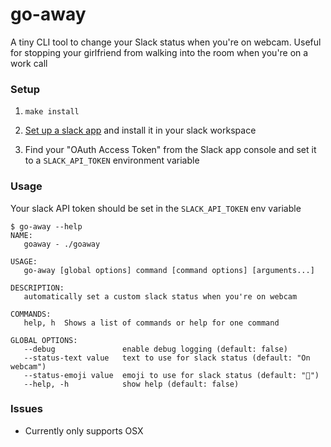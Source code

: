 # go-away

A tiny CLI tool to change your Slack status when you're on webcam. Useful for stopping your girlfriend from walking into the room when you're on a work call

### Setup

1. `make install`

2. [Set up a slack app](https://api.slack.com/authentication/basics) and install it in your slack workspace 

3. Find your "OAuth Access Token" from the Slack app console and set it to a `SLACK_API_TOKEN` environment variable

### Usage

Your slack API token should be set in the `SLACK_API_TOKEN` env variable

```
$ go-away --help
NAME:
   goaway - ./goaway

USAGE:
   go-away [global options] command [command options] [arguments...]

DESCRIPTION:
   automatically set a custom slack status when you're on webcam

COMMANDS:
   help, h  Shows a list of commands or help for one command

GLOBAL OPTIONS:
   --debug               enable debug logging (default: false)
   --status-text value   text to use for slack status (default: "On webcam")
   --status-emoji value  emoji to use for slack status (default: "🎥")
   --help, -h            show help (default: false)

```

### Issues
- Currently only supports OSX
